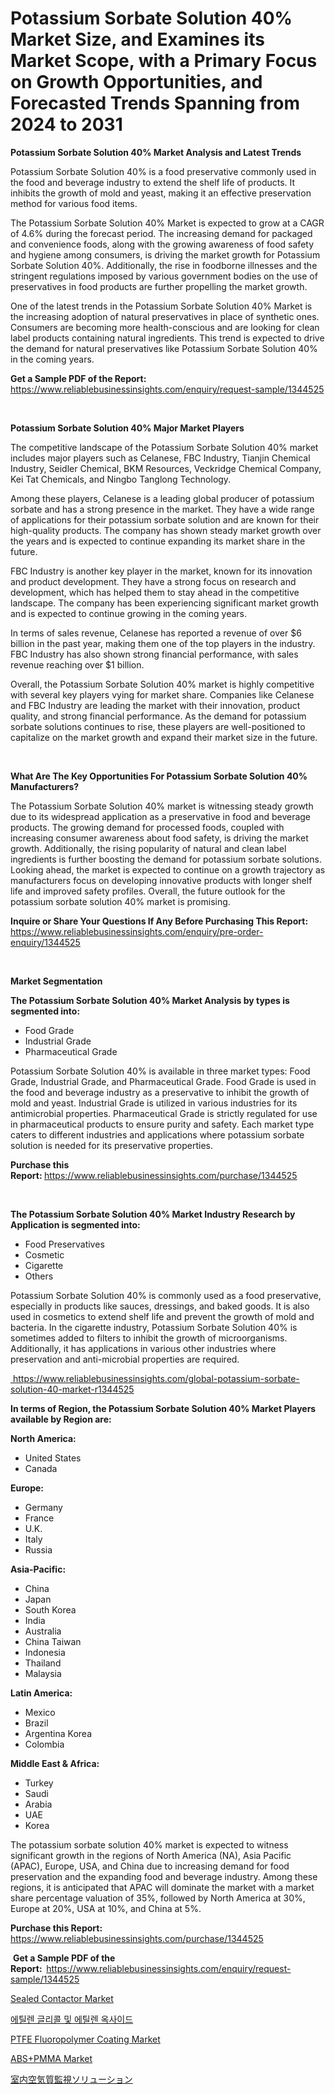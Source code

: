 <p><h1>Potassium Sorbate Solution 40% Market Size, and Examines its Market Scope, with a Primary Focus on Growth Opportunities, and Forecasted Trends Spanning from 2024 to 2031</h1></p><p><strong>Potassium Sorbate Solution 40% Market Analysis and Latest Trends</strong></p>
<p><p>Potassium Sorbate Solution 40% is a food preservative commonly used in the food and beverage industry to extend the shelf life of products. It inhibits the growth of mold and yeast, making it an effective preservation method for various food items.</p><p>The Potassium Sorbate Solution 40% Market is expected to grow at a CAGR of 4.6% during the forecast period. The increasing demand for packaged and convenience foods, along with the growing awareness of food safety and hygiene among consumers, is driving the market growth for Potassium Sorbate Solution 40%. Additionally, the rise in foodborne illnesses and the stringent regulations imposed by various government bodies on the use of preservatives in food products are further propelling the market growth.</p><p>One of the latest trends in the Potassium Sorbate Solution 40% Market is the increasing adoption of natural preservatives in place of synthetic ones. Consumers are becoming more health-conscious and are looking for clean label products containing natural ingredients. This trend is expected to drive the demand for natural preservatives like Potassium Sorbate Solution 40% in the coming years.</p></p>
<p><strong>Get a Sample PDF of the Report:&nbsp;</strong> <a href="https://www.reliablebusinessinsights.com/enquiry/request-sample/1344525">https://www.reliablebusinessinsights.com/enquiry/request-sample/1344525</a></p>
<p>&nbsp;</p>
<p><strong>Potassium Sorbate Solution 40% Major Market Players</strong></p>
<p><p>The competitive landscape of the Potassium Sorbate Solution 40% market includes major players such as Celanese, FBC Industry, Tianjin Chemical Industry, Seidler Chemical, BKM Resources, Veckridge Chemical Company, Kei Tat Chemicals, and Ningbo Tanglong Technology. </p><p>Among these players, Celanese is a leading global producer of potassium sorbate and has a strong presence in the market. They have a wide range of applications for their potassium sorbate solution and are known for their high-quality products. The company has shown steady market growth over the years and is expected to continue expanding its market share in the future.</p><p>FBC Industry is another key player in the market, known for its innovation and product development. They have a strong focus on research and development, which has helped them to stay ahead in the competitive landscape. The company has been experiencing significant market growth and is expected to continue growing in the coming years.</p><p>In terms of sales revenue, Celanese has reported a revenue of over $6 billion in the past year, making them one of the top players in the industry. FBC Industry has also shown strong financial performance, with sales revenue reaching over $1 billion.</p><p>Overall, the Potassium Sorbate Solution 40% market is highly competitive with several key players vying for market share. Companies like Celanese and FBC Industry are leading the market with their innovation, product quality, and strong financial performance. As the demand for potassium sorbate solutions continues to rise, these players are well-positioned to capitalize on the market growth and expand their market size in the future.</p></p>
<p>&nbsp;</p>
<p><strong>What Are The Key Opportunities For Potassium Sorbate Solution 40% Manufacturers?</strong></p>
<p><p>The Potassium Sorbate Solution 40% market is witnessing steady growth due to its widespread application as a preservative in food and beverage products. The growing demand for processed foods, coupled with increasing consumer awareness about food safety, is driving the market growth. Additionally, the rising popularity of natural and clean label ingredients is further boosting the demand for potassium sorbate solutions. Looking ahead, the market is expected to continue on a growth trajectory as manufacturers focus on developing innovative products with longer shelf life and improved safety profiles. Overall, the future outlook for the potassium sorbate solution 40% market is promising.</p></p>
<p><strong>Inquire or Share Your Questions If Any Before Purchasing This Report:</strong> <a href="https://www.reliablebusinessinsights.com/enquiry/pre-order-enquiry/1344525">https://www.reliablebusinessinsights.com/enquiry/pre-order-enquiry/1344525</a></p>
<p>&nbsp;</p>
<p><strong>Market Segmentation</strong></p>
<p><strong>The Potassium Sorbate Solution 40% Market Analysis by types is segmented into:</strong></p>
<p><ul><li>Food Grade</li><li>Industrial Grade</li><li>Pharmaceutical Grade</li></ul></p>
<p><p>Potassium Sorbate Solution 40% is available in three market types: Food Grade, Industrial Grade, and Pharmaceutical Grade. Food Grade is used in the food and beverage industry as a preservative to inhibit the growth of mold and yeast. Industrial Grade is utilized in various industries for its antimicrobial properties. Pharmaceutical Grade is strictly regulated for use in pharmaceutical products to ensure purity and safety. Each market type caters to different industries and applications where potassium sorbate solution is needed for its preservative properties.</p></p>
<p><strong>Purchase this Report:&nbsp;</strong><a href="https://www.reliablebusinessinsights.com/purchase/1344525">https://www.reliablebusinessinsights.com/purchase/1344525</a></p>
<p>&nbsp;</p>
<p><strong>The Potassium Sorbate Solution 40% Market Industry Research by Application is segmented into:</strong></p>
<p><ul><li>Food Preservatives</li><li>Cosmetic</li><li>Cigarette</li><li>Others</li></ul></p>
<p><p>Potassium Sorbate Solution 40% is commonly used as a food preservative, especially in products like sauces, dressings, and baked goods. It is also used in cosmetics to extend shelf life and prevent the growth of mold and bacteria. In the cigarette industry, Potassium Sorbate Solution 40% is sometimes added to filters to inhibit the growth of microorganisms. Additionally, it has applications in various other industries where preservation and anti-microbial properties are required.</p></p>
<p><a href="https://www.reliablebusinessinsights.com/global-potassium-sorbate-solution-40-market-r1344525">&nbsp;https://www.reliablebusinessinsights.com/global-potassium-sorbate-solution-40-market-r1344525</a></p>
<p><strong>In terms of Region, the Potassium Sorbate Solution 40% Market Players available by Region are:</strong></p>
<p>
    <p> <strong> North America: </strong>
        <ul>
            <li>United States</li>
            <li>Canada</li>
        </ul>
        </p> 
    <p> <strong> Europe: </strong>
        <ul>
            <li>Germany</li>
            <li>France</li>
            <li>U.K.</li>
            <li>Italy</li>
            <li>Russia</li>
        </ul>
        </p> 
    <p> <strong> Asia-Pacific: </strong>
        <ul>
            <li>China</li>
            <li>Japan</li>
            <li>South Korea</li>
            <li>India</li>
            <li>Australia</li>
            <li>China Taiwan</li>
            <li>Indonesia</li>
            <li>Thailand</li>
            <li>Malaysia</li>
        </ul>
        </p> 
    <p> <strong> Latin America: </strong>
        <ul>
            <li>Mexico</li>
            <li>Brazil</li>
            <li>Argentina Korea</li>
            <li>Colombia</li>
        </ul>
        </p> 
    <p> <strong> Middle East & Africa: </strong>
        <ul>
            <li>Turkey</li>
            <li>Saudi</li>
            <li>Arabia</li>
            <li>UAE</li>
            <li>Korea</li>
        </ul>
    </p>
    </p>
<p><p>The potassium sorbate solution 40% market is expected to witness significant growth in the regions of North America (NA), Asia Pacific (APAC), Europe, USA, and China due to increasing demand for food preservation and the expanding food and beverage industry. Among these regions, it is anticipated that APAC will dominate the market with a market share percentage valuation of 35%, followed by North America at 30%, Europe at 20%, USA at 10%, and China at 5%.</p></p>
<p><strong>Purchase this Report: </strong><a href="https://www.reliablebusinessinsights.com/purchase/1344525">https://www.reliablebusinessinsights.com/purchase/1344525</a></p>
<p>&nbsp;<strong>Get a Sample PDF of the Report:&nbsp;&nbsp;</strong><a href="https://www.reliablebusinessinsights.com/enquiry/request-sample/1344525">https://www.reliablebusinessinsights.com/enquiry/request-sample/1344525</a></p>
<p><strong></strong></p>
<p><p><a href="https://issuu.com/reportprime-2/docs/sealed-contactor-market-size-2030.pptx">Sealed Contactor Market</a></p><p><a href="https://medium.com/@bud567768/%EC%97%90%ED%8B%B8%EB%A0%8C-%EA%B8%80%EB%A6%AC%EC%BD%9C-%EB%B0%8F-%EC%97%90%ED%8B%B8%EB%A0%8C-%EC%98%A5%EC%82%AC%EC%9D%B4%EB%93%9C-%EC%8B%9C%EC%9E%A5-%EC%A0%90%EC%9C%A0%EC%9C%A8-%EC%A7%84%ED%99%94-%EB%B0%8F-%EC%8B%9C%EC%9E%A5-%EC%84%B1%EC%9E%A5-%EB%8F%99%ED%96%A5-2024-2031-e0af7a9ca867">에틸렌 글리콜 및 에틸렌 옥사이드</a></p><p><a href="https://github.com/nicholepatriciadoylenwnrjr0/Market-Research-Report-List-2/blob/main/ptfe-fluoropolymer-coating-market.md">PTFE Fluoropolymer Coating Market</a></p><p><a href="https://github.com/barbarakss89/Market-Research-Report-List-1/blob/main/abspmma-market.md">ABS+PMMA Market</a></p><p><a href="https://github.com/one-cool-chick/Market-Research-Report-List-1/blob/main/1022791100100.md">室内空気質監視ソリューション</a></p></p>